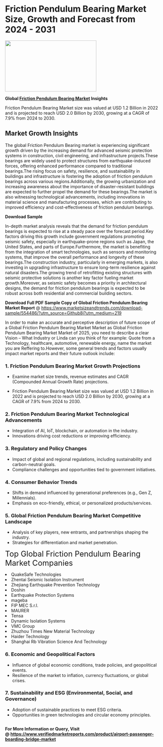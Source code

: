 <H1>Friction Pendulum Bearing Market Size, Growth and Forecast from 2024 - 2031</H1><img class="aligncenter size-medium wp-image-584254" src="https://thirdeyenews.in/wp-content/uploads/2024/09/Global-Market-Research-300x168.jpeg" alt="" width="300" height="168" /><p><strong>Global&nbsp;<a href="https://www.marketsizeandtrends.com/download-sample/554486/?utm_source=Github8j?utm_medium=219">Friction Pendulum Bearing Market</a> Insights</strong></p><p>Friction Pendulum Bearing Market size was valued at USD 1.2 Billion in 2022 and is projected to reach USD 2.0 Billion by 2030, growing at a CAGR of 7.9% from 2024 to 2030.</p><p><h2>Market Growth Insights</h2> <p>The global Friction Pendulum Bearing market is experiencing significant growth driven by the increasing demand for advanced seismic protection systems in construction, civil engineering, and infrastructure projects.These bearings are widely used to protect structures from earthquake-induced forces, offering enhanced performance compared to traditional bearings.The rising focus on safety, resilience, and sustainability in buildings and infrastructure is fostering the adoption of friction pendulum bearings across various regions.Additionally, the growing urbanization and increasing awareness about the importance of disaster-resistant buildings are expected to further propel the demand for these bearings.The market is also witnessing technological advancements, including innovations in material science and manufacturing processes, which are contributing to improved efficiency and cost-effectiveness of friction pendulum bearings.</p> <p><strong>Download Sample</strong></p> <p>In-depth market analysis reveals that the demand for friction pendulum bearings is expected to rise at a steady pace over the forecast period.Key factors driving this growth include government regulations promoting seismic safety, especially in earthquake-prone regions such as Japan, the United States, and parts of Europe.Furthermore, the market is benefiting from the integration of smart technologies, such as sensors and monitoring systems, that improve the overall performance and longevity of these bearings.The construction industry, particularly in emerging markets, is also investing in upgrading infrastructure to ensure long-term resilience against natural disasters.The growing trend of retrofitting existing structures with seismic protective solutions is another key factor fueling market growth.Moreover, as seismic safety becomes a priority in architectural designs, the demand for friction pendulum bearings is expected to be robust across both residential and commercial building sectors.</p> <p><span class=""><strong>Download Full PDF Sample Copy of Global Friction Pendulum Bearing Market Report</strong> @ <a href="https://www.marketsizeandtrends.com/download-sample/554486/?utm_source=Github8j?utm_medium=219" target="_blank">https://www.marketsizeandtrends.com/download-sample/554486/?utm_source=Github8j?utm_medium=219</a></span></p><p>In order to make an accurate and perceptive description of future scope of a Global&nbsp;Friction Pendulum Bearing Market Market as Global&nbsp;Friction Pendulum Bearing Market Market of 2025, you need to describe a clear Vision &ndash; What Industry or Linda can you think of for example: Quote from a Technology, healthcare, automotive, renewable energy, name the market you are Reffering to.However, some general trends and factors usually impact market reports and their future outlook include:</p><h3>1.&nbsp;<strong>Friction Pendulum Bearing Market Growth Projections</strong></h3><ul><li>Examine market size trends, revenue estimates and CAGR (Compounded Annual Growth Rate) projections.</li><li><p>Friction Pendulum Bearing Market size was valued at USD 1.2 Billion in 2022 and is projected to reach USD 2.0 Billion by 2030, growing at a CAGR of 7.9% from 2024 to 2030.</p></li></ul><h3>2.&nbsp;<strong>Friction Pendulum Bearing Market Technological Advancements</strong></h3><ul><li>Integration of AI, IoT, blockchain, or automation in the industry.</li><li>Innovations driving cost reductions or improving efficiency.</li></ul><h3>3.&nbsp;<strong>Regulatory and Policy Changes</strong></h3><ul><li>Impact of global and regional regulations, including sustainability and carbon-neutral goals.</li><li>Compliance challenges and opportunities tied to government initiatives.</li></ul><h3>4.&nbsp;<strong>Consumer Behavior Trends</strong></h3><ul><li>Shifts in demand influenced by generational preferences (e.g., Gen Z, Millennials).</li><li>Emphasis on eco-friendly, ethical, or personalized products/services.</li></ul><h3>5.&nbsp;<strong>Global Friction Pendulum Bearing Market Competitive Landscape</strong></h3><ul><li>Analysis of key players, new entrants, and partnerships shaping the industry.</li><li>Strategies for differentiation and market penetration.</li></ul><p data-pm-slice="1 1 []"><span style="color: inherit; font-family: inherit; font-size: 25px;">Top Global Friction Pendulum Bearing Market Companies</span></p><div class="" data-test-id=""><p><li>QuakeSafe Technologies</li><li> Zhentai Seismic Isolation Instrument</li><li> Zhejiang Earthquake Prevention Technology</li><li> Doshin</li><li> Earthquake Protection Systems</li><li> mageba</li><li> FIP MEC S.r.l.</li><li> MAURER</li><li> Tensa</li><li> Dynamic Isolation Systems</li><li> VMC Group</li><li> Zhuzhou Times New Material Technology</li><li> Haider Technology</li><li> Shanghai Rb Vibration Science And Technology</li></p></div><h3>6.&nbsp;<strong>Economic and Geopolitical Factors</strong></h3><ul><li>Influence of global economic conditions, trade policies, and geopolitical events.</li><li>Resilience of the market to inflation, currency fluctuations, or global crises.</li></ul><h3>7.&nbsp;<strong>Sustainability and ESG (Environmental, Social, and Governance)</strong></h3><ul><li>Adoption of sustainable practices to meet ESG criteria.</li><li>Opportunities in green technologies and circular economy principles.</li></ul><h2><strong style="font-size: 14px;">For More Information or Query, Visit @&nbsp;</strong><a style="background-color: #ffffff; font-size: 14px;" href="https://www.marketsizeandtrends.com/report/friction-pendulum-bearing-market/" target="_blank">https://www.verifiedmarketreports.com/product/airport-passenger-boarding-bridge-market</a></h2>